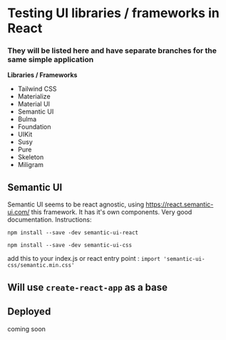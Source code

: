# Testing UI libraries / frameworks in React

### They will be listed here and have separate branches for the same simple application
**Libraries / Frameworks**
- Tailwind CSS
- Materialize
- Material UI
- Semantic UI
- Bulma
- Foundation
- UIKit
- Susy
- Pure
- Skeleton
- Miligram

## Semantic UI
Semantic UI seems to be react agnostic, using https://react.semantic-ui.com/ this framework. It has it's own components. Very good documentation. 
Instructions:

```npm install --save -dev semantic-ui-react```

```npm install --save -dev semantic-ui-css```

add this to your index.js or react entry point : `import 'semantic-ui-css/semantic.min.css'`
## Will use `create-react-app` as a base
## Deployed
coming soon 
